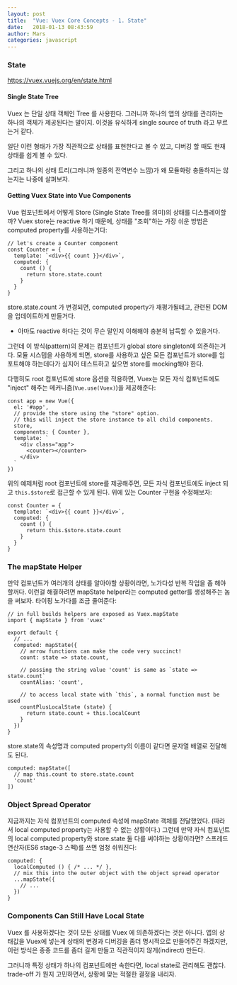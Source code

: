```yaml
---
layout: post
title:  "Vue: Vuex Core Concepts - 1. State"
date:   2018-01-13 08:43:59
author: Mars
categories: javascript
---
```


### State
https://vuex.vuejs.org/en/state.html


#### Single State Tree
Vuex 는 단일 상태 객체인 Tree 를 사용한다. 그러니까 하나의 앱의 상태를 관리하는 하나의 객체가 제공된다는 말이지. 이것을 유식하게 single source of truth 라고 부르는거 같다.

일단 이런 형태가 가장 직관적으로 상태를 표현한다고 볼 수 있고, 디버깅 할 때도 현재 상태를 쉽게 볼 수 있다.

그리고 하나의 상태 트리(그러니까 일종의 전역변수 느낌)가 왜 모듈화랑 충돌하지는 않는지는 나중에 살펴보자.

#### Getting Vuex State into Vue Components
Vue 컴포넌트에서 어떻게 Store (Single State Tree를 의미)의 상태를 디스플레이할까?
Vuex store는 reactive 하기 때문에, 상태를 "조회"하는 가장 쉬운 방법은 computed property를 사용하는거다:
```
// let's create a Counter component
const Counter = {
  template: `<div>{{ count }}</div>`,
  computed: {
    count () {
      return store.state.count
    }
  }
}
```

store.state.count 가 변경되면, computed property가 재평가될테고, 관련된 DOM 을 업데이트하게 만들거다.
* 아마도 reactive 하다는 것이 무슨 말인지 이해해야 충분히 납득할 수 있을거다.

그런데 이 방식(pattern)의 문제는 컴포넌트가 global store singleton에 의존하는거다.
모듈 시스템을 사용하게 되면, store를 사용하고 싶은 모든 컴포넌트가 store를 임포트해야 하는데다가 심지어 테스트하고 싶으면 store를 mocking해야 한다.


다행히도 root 컴포넌트에 store 옵션을 적용하면, Vuex는 모든 자식 컴포넌트에도 "inject" 해주는 메커니즘(`Vue.use(Vuex)`)을 제공해준다:
```
const app = new Vue({
  el: '#app',
  // provide the store using the "store" option.
  // this will inject the store instance to all child components.
  store,
  components: { Counter },
  template: `
    <div class="app">
      <counter></counter>
    </div>
  `
})
```
위의 예제처럼 root 컴포넌트에 store를 제공해주면, 모든 자식 컴포넌트에도 inject 되고 `this.$store`로 접근할 수 있게 된다.
위에 있는 Counter 구현을 수정해보자:
```
const Counter = {
  template: `<div>{{ count }}</div>`,
  computed: {
    count () {
      return this.$store.state.count
    }
  }
}
```

### The mapState Helper
만약 컴포넌트가 여러개의 상태를 알아야할 상황이라면, 노가다성 반복 작업을 좀 해야할꺼다.
이런걸 해결하려면 mapState helper라는 computed getter를 생성해주는 놈을 써보자. 타이핑 노가다를 조금 줄여준다:
```
// in full builds helpers are exposed as Vuex.mapState
import { mapState } from 'vuex'

export default {
  // ...
  computed: mapState({
    // arrow functions can make the code very succinct!
    count: state => state.count,

    // passing the string value 'count' is same as `state => state.count`
    countAlias: 'count',

    // to access local state with `this`, a normal function must be used
    countPlusLocalState (state) {
      return state.count + this.localCount
    }
  })
}
```
store.state의 속성명과 computed property의 이름이 같다면 문자열 배열로 전달해도 된다.
```
computed: mapState([
  // map this.count to store.state.count
  'count'
])
```

### Object Spread Operator
지금까지는 자식 컴포넌트의 computed 속성에 mapState 객체를 전달했었다. (따라서 local computed property는 사용할 수 없는 상황이다.)
그런데 만약 자식 컴포넌트의 local computed property와 store.state 둘 다를 써야하는 상황이라면?
스프레드 연산자(ES6 stage-3 스펙)를 쓰면 엄청 쉬워진다:

```
computed: {
  localComputed () { /* ... */ },
  // mix this into the outer object with the object spread operator
  ...mapState({
    // ...
  })
}
```

### Components Can Still Have Local State
Vuex 를 사용하겠다는 것이 모든 상태를 Vuex 에 의존하겠다는 것은 아니다.
앱의 상태값을 Vuex에 넣는게 상태의 변경과 디버깅을 좀더 명시적으로 만들어주긴 하겠지만,
이런 방식은 종종 코드를 좀더 길게 만들고 직관적이지 않게(indirect) 만든다.

그러니까 특정 상태가 하나의 컴포넌트에만 속한다면, local state로 관리해도 괜찮다.
trade-off 가 뭔지 고민하면서, 상황에 맞는 적절한 결정을 내리자.
